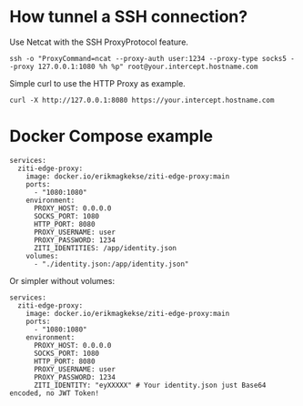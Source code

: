 # How tunnel a SSH connection?
Use Netcat with the SSH ProxyProtocol feature.
```
ssh -o "ProxyCommand=ncat --proxy-auth user:1234 --proxy-type socks5 --proxy 127.0.0.1:1080 %h %p" root@your.intercept.hostname.com
```

Simple curl to use the HTTP Proxy as example.
```
curl -X http://127.0.0.1:8080 https://your.intercept.hostname.com
```


# Docker Compose example
```
services:
  ziti-edge-proxy:
    image: docker.io/erikmagkekse/ziti-edge-proxy:main
    ports:
      - "1080:1080"
    environment:
      PROXY_HOST: 0.0.0.0
      SOCKS_PORT: 1080
      HTTP_PORT: 8080
      PROXY_USERNAME: user
      PROXY_PASSWORD: 1234
      ZITI_IDENTITIES: /app/identity.json
    volumes:
      - "./identity.json:/app/identity.json"
```

Or simpler without volumes:
```
services:
  ziti-edge-proxy:
    image: docker.io/erikmagkekse/ziti-edge-proxy:main
    ports:
      - "1080:1080"
    environment:
      PROXY_HOST: 0.0.0.0
      SOCKS_PORT: 1080
      HTTP_PORT: 8080
      PROXY_USERNAME: user
      PROXY_PASSWORD: 1234
      ZITI_IDENTITY: "eyXXXXX" # Your identity.json just Base64 encoded, no JWT Token!
```